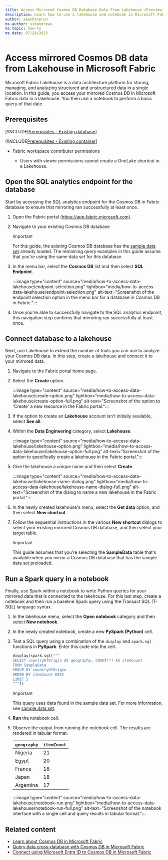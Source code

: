 ```yaml
---
title: Access Mirrored Cosmos DB Database Data From Lakehouse (Preview)
description: Learn how to use a lakehouse and notebook in Microsoft Fabric to query mirrored Cosmos DB data with Spark and Python for advanced analytics.
author: seesharprun
ms.author: sidandrews
ms.topic: how-to
ms.date: 07/29/2025
---
```


# Access mirrored Cosmos DB data from Lakehouse in Microsoft Fabric

Microsoft Fabric Lakehouse is a data architecture platform for storing, managing, and analyzing structured and unstructured data in a single location. In this guide, you access your mirrored Cosmos DB in Microsoft Fabric data in a lakehouse. You then use a notebook to perform a basic query of that date.

## Prerequisites

[!INCLUDE[Prerequisites - Existing database](includes/prerequisite-existing-database.md)]

[!INCLUDE[Prerequisites - Existing container](includes/prerequisite-existing-container.md)]

- Fabric workspace contributer permissions

  - Users with viewer permissions cannot create a OneLake shortcut in a Lakehouse.

## Open the SQL analytics endpoint for the database

Start by accessing the SQL analytics endpoint for the Cosmos DB in Fabric database to ensure that mirroring ran successfully at least once.

1. Open the Fabric portal (<https://app.fabric.microsoft.com>).

1. Navigate to your existing Cosmos DB database.

    > [!IMPORTANT]
    > For this guide, the existing Cosmos DB database has the [sample data set](sample-data.md) already loaded. The remaining query examples in this guide assume that you're using the same data set for this database.

1. In the menu bar, select the **Cosmos DB** list and then select **SQL Endpoint**.

    :::image type="content" source="media/how-to-access-data-lakehouse/endpoint-selection.png" lightbox="media/how-to-access-data-lakehouse/endpoint-selection.png" alt-text="Screenshot of the endpoint selection option in the menu bar for a database in Cosmos DB in Fabric.":::

1. Once you're able to successfully navigate to the SQL analytics endpoint, this navigation step confirms that mirroring ran successfully at least once.

## Connect database to a lakehouse

Next, use Lakehouse to extend the number of tools you can use to analyze your Cosmos DB data. In this step, create a lakehouse and connect it to your mirrored data.

1. Navigate to the Fabric portal home page.

1. Select the **Create** option.

    :::image type="content" source="media/how-to-access-data-lakehouse/create-option.png" lightbox="media/how-to-access-data-lakehouse/create-option-full.png" alt-text="Screenshot of the option to 'Create' a new resource in the Fabric portal.":::

1. If the option to create an **Lakehouse** account isn't initially available, select **See all**.

1. Within the **Data Engineering** category, select **Lakehouse**.

    :::image type="content" source="media/how-to-access-data-lakehouse/lakehouse-option.png" lightbox="media/how-to-access-data-lakehouse/lakehouse-option-full.png" alt-text="Screenshot of the option to specifically create a lakehouse in the Fabric portal.":::

1. Give the lakehouse a unique name and then select **Create**.

    :::image type="content" source="media/how-to-access-data-lakehouse/lakehouse-name-dialog.png" lightbox="media/how-to-access-data-lakehouse/lakehouse-name-dialog-full.png" alt-text="Screenshot of the dialog to name a new lakehouse in the Fabric portal.":::

1. In the newly created lakehouse's menu, select the **Get data** option, and then select **New shortcut**.

1. Follow the sequential instructions in the various **New shortcut** dialogs to select your existing mirrored Cosmos DB database, and then select your target table.

    > [!IMPORTANT]
    > This guide assumes that you're selecting the **SampleData** table that's available when you mirror a Cosmos DB database that has the sample data set preloaded.

## Run a Spark query in a notebook

Finally, use Spark within a notebook to write Python queries for your mirrored data that is connected to the lakehouse. For this last step, create a notebook and then run a baseline Spark query using the Transact SQL (T-SQL) language syntax.

1. In the lakehouse menu, select the **Open notebook** category and then select **New notebook**.

1. In the newly created notebook, create a new **PySpark (Python)** cell.

1. Test a SQL query using a combination of the `display` and `spark.sql` functions in **PySpark**. Enter this code into the cell.

    ```python
    display(spark.sql("""
    SELECT countryOfOrigin AS geography, COUNT(*) AS itemCount
    FROM SampleData
    GROUP BY countryOfOrigin
    ORDER BY itemCount DESC
    LIMIT 5
    """))
    ```

    > [!IMPORTANT]
    > This query uses data found in the sample data set. For more information, see [sample data set](sample-data.md).

1. **Run** the notebook cell.

1. Observe the output from running the notebook cell. The results are rendered in tabular format.

    | `geography` | `itemCount` |
    | --- | --- |
    | Nigeria | 21 |
    | Egypt | 20 |
    | France | 18 |
    | Japan | 18 |
    | Argentina | 17 |

    :::image type="content" source="media/how-to-access-data-lakehouse/notebook-run.png" lightbox="media/how-to-access-data-lakehouse/notebook-run-full.png" alt-text="Screenshot of the notebook interface with a single cell and query results in tabular format.":::

## Related content

- [Learn about Cosmos DB in Microsoft Fabric](overview.md)
- [Query data cross-database with Cosmos DB in Microsoft Fabric](how-to-query-cross-database.md)
- [Connect using Microsoft Entra ID to Cosmos DB in Microsoft Fabric](how-to-authenticate.md)
